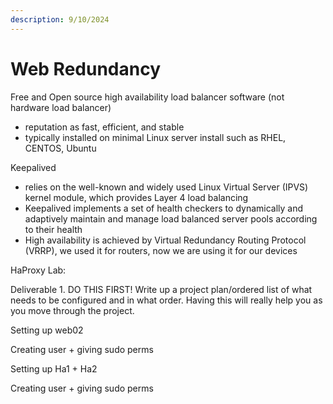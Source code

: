 ```yaml
---
description: 9/10/2024
---
```


# Web Redundancy

Free and Open source high availability load balancer software (not hardware load balancer)

* reputation as fast, efficient, and stable
* typically installed on minimal Linux server install such as RHEL, CENTOS, Ubuntu



Keepalived

* relies on the well-known and widely used Linux Virtual Server (IPVS) kernel module, which provides Layer 4 load balancing
* Keepalived implements a set of health checkers to dynamically and adaptively maintain and manage load balanced server pools according to their health
* High availability is achieved by Virtual Redundancy Routing Protocol (VRRP), we used it for routers, now we are using it for our devices



HaProxy Lab:

Deliverable 1. DO THIS FIRST! Write up a project plan/ordered list of what needs to be configured and in what order. Having this will really help you as you move through the project.



Setting up web02

Creating user + giving sudo perms



Setting up Ha1 + Ha2

Creating user + giving sudo perms
